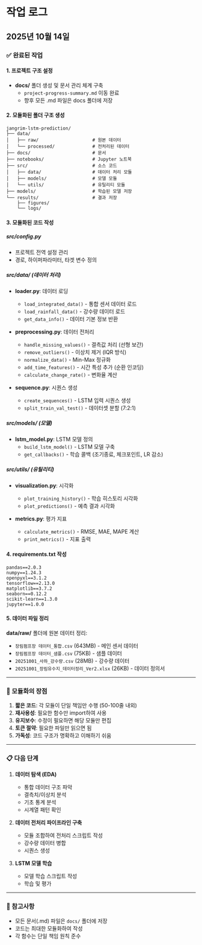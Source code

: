 # 작업 로그

## 2025년 10월 14일

### ✅ 완료된 작업

#### 1. 프로젝트 구조 설정
- **docs/** 폴더 생성 및 문서 관리 체계 구축
  - `project-progress-summary.md` 이동 완료
  - 향후 모든 .md 파일은 docs 폴더에 저장

#### 2. 모듈화된 폴더 구조 생성
```
jangrim-lstm-prediction/
├── data/
│   ├── raw/                    # 원본 데이터
│   └── processed/              # 전처리된 데이터
├── docs/                       # 문서
├── notebooks/                  # Jupyter 노트북
├── src/                        # 소스 코드
│   ├── data/                   # 데이터 처리 모듈
│   ├── models/                 # 모델 모듈
│   └── utils/                  # 유틸리티 모듈
├── models/                     # 학습된 모델 저장
└── results/                    # 결과 저장
    ├── figures/
    └── logs/
```

#### 3. 모듈화된 코드 작성

##### src/config.py
- 프로젝트 전역 설정 관리
- 경로, 하이퍼파라미터, 타겟 변수 정의

##### src/data/ (데이터 처리)
- **loader.py**: 데이터 로딩
  - `load_integrated_data()` - 통합 센서 데이터 로드
  - `load_rainfall_data()` - 강수량 데이터 로드
  - `get_data_info()` - 데이터 기본 정보 반환

- **preprocessing.py**: 데이터 전처리
  - `handle_missing_values()` - 결측값 처리 (선형 보간)
  - `remove_outliers()` - 이상치 제거 (IQR 방식)
  - `normalize_data()` - Min-Max 정규화
  - `add_time_features()` - 시간 특성 추가 (순환 인코딩)
  - `calculate_change_rate()` - 변화율 계산

- **sequence.py**: 시퀀스 생성
  - `create_sequences()` - LSTM 입력 시퀀스 생성
  - `split_train_val_test()` - 데이터셋 분할 (7:2:1)

##### src/models/ (모델)
- **lstm_model.py**: LSTM 모델 정의
  - `build_lstm_model()` - LSTM 모델 구축
  - `get_callbacks()` - 학습 콜백 (조기종료, 체크포인트, LR 감소)

##### src/utils/ (유틸리티)
- **visualization.py**: 시각화
  - `plot_training_history()` - 학습 히스토리 시각화
  - `plot_predictions()` - 예측 결과 시각화

- **metrics.py**: 평가 지표
  - `calculate_metrics()` - RMSE, MAE, MAPE 계산
  - `print_metrics()` - 지표 출력

#### 4. requirements.txt 작성
```
pandas==2.0.3
numpy==1.24.3
openpyxl==3.1.2
tensorflow==2.13.0
matplotlib==3.7.2
seaborn==0.12.2
scikit-learn==1.3.0
jupyter==1.0.0
```

#### 5. 데이터 파일 정리
**data/raw/** 폴더에 원본 데이터 정리:
- `장림펌프장 데이터_통합.csv` (643MB) - 메인 센서 데이터
- `장림펌프장 데이터_샘플.csv` (75KB) - 샘플 데이터
- `20251001_사하_강수량.csv` (28MB) - 강수량 데이터
- `20251001_장림유수지_데이터정리_Ver2.xlsx` (26KB) - 데이터 정의서

---

### 🎯 모듈화의 장점
1. **짧은 코드**: 각 모듈이 단일 책임만 수행 (50-100줄 내외)
2. **재사용성**: 필요한 함수만 import하여 사용
3. **유지보수**: 수정이 필요하면 해당 모듈만 편집
4. **토큰 절약**: 필요한 파일만 읽으면 됨
5. **가독성**: 코드 구조가 명확하고 이해하기 쉬움

---

### 📋 다음 단계
1. **데이터 탐색 (EDA)**
   - 통합 데이터 구조 파악
   - 결측치/이상치 분석
   - 기초 통계 분석
   - 시계열 패턴 확인

2. **데이터 전처리 파이프라인 구축**
   - 모듈 조합하여 전처리 스크립트 작성
   - 강수량 데이터 병합
   - 시퀀스 생성

3. **LSTM 모델 학습**
   - 모델 학습 스크립트 작성
   - 학습 및 평가

---

### 📝 참고사항
- 모든 문서(.md) 파일은 `docs/` 폴더에 저장
- 코드는 최대한 모듈화하여 작성
- 각 함수는 단일 책임 원칙 준수
